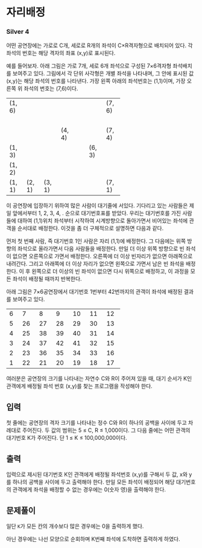 # 자리배정

### Silver 4

어떤 공연장에는 가로로 C개, 세로로 R개의 좌석이 C×R격자형으로 배치되어 있다. 각 좌석의 번호는 해당 격자의 좌표 (x,y)로 표시된다. 

예를 들어보자. 아래 그림은 가로 7개, 세로 6개 좌석으로 구성된 7×6격자형 좌석배치를 보여주고 있다. 그림에서 각 단위 사각형은 개별 좌석을 나타내며, 그 안에 표시된 값 (x,y)는 해당 좌석의 번호를 나타낸다. 가장 왼쪽 아래의 좌석번호는 (1,1)이며, 가장 오른쪽 위 좌석의 번호는 (7,6)이다.

<table style="width:60%">
    <tbody>
        <tr>
            <td style="width:5%;">(1, 6)</td>
            <td style="width:5%;">&nbsp;</td>
            <td style="width:5%;">&nbsp;</td>
            <td style="width:5%;">&nbsp;</td>
            <td style="width:5%;">&nbsp;</td>
            <td style="width:5%;">&nbsp;</td>
            <td style="width:5%;">(7, 6)</td>
        </tr>
        <tr>
            <td style="width:5%;">&nbsp;</td>
            <td style="width:5%;">&nbsp;</td>
            <td style="width:5%;">&nbsp;</td>
            <td style="width:5%;">&nbsp;</td>
            <td style="width:5%;">&nbsp;</td>
            <td style="width:5%;">&nbsp;</td>
            <td style="width:5%;">&nbsp;</td>
        </tr>
        <tr>
            <td style="width:5%;">&nbsp;</td>
            <td style="width:5%;">&nbsp;</td>
            <td style="width:5%;">&nbsp;</td>
            <td style="width:5%;">(4, 4)</td>
            <td style="width:5%;">&nbsp;</td>
            <td style="width:5%;">&nbsp;</td>
            <td style="width:5%;">(7, 4)</td>
        </tr>
        <tr>
            <td style="width:5%;">(1, 3)</td>
            <td style="width:5%;">&nbsp;</td>
            <td style="width:5%;">&nbsp;</td>
            <td style="width:5%;">&nbsp;</td>
            <td style="width:5%;">&nbsp;</td>
            <td style="width:5%;">(6, 3)</td>
            <td style="width:5%;">&nbsp;</td>
        </tr>
        <tr>
            <td style="width:5%;">(1, 2)</td>
            <td style="width:5%;">&nbsp;</td>
            <td style="width:5%;">&nbsp;</td>
            <td style="width:5%;">&nbsp;</td>
            <td style="width:5%;">&nbsp;</td>
            <td style="width:5%;">&nbsp;</td>
            <td style="width:5%;">&nbsp;</td>
        </tr>
        <tr>
            <td style="width:5%;">(1, 1)</td>
            <td style="width:5%;">(2, 1)</td>
            <td style="width:5%;">(3, 1)</td>
            <td style="width:5%;">&nbsp;</td>
            <td style="width:5%;">&nbsp;</td>
            <td style="width:5%;">&nbsp;</td>
            <td style="width:5%;">(7, 1)</td>
        </tr>
    </tbody>
</table>

이 공연장에 입장하기 위하여 많은 사람이 대기줄에 서있다. 기다리고 있는 사람들은 제일 앞에서부터 1, 2, 3, 4, . 순으로 대기번호표를 받았다. 우리는 대기번호를 가진 사람들에 대하여 (1,1)위치 좌석부터 시작하여 시계방향으로 돌아가면서 비어있는 좌석에 관객을 순서대로 배정한다. 이것을 좀 더 구체적으로 설명하면 다음과 같다.

먼저 첫 번째 사람, 즉 대기번호 1인 사람은 자리 (1,1)에 배정한다. 그 다음에는 위쪽 방향의 좌석으로 올라가면서 다음 사람들을 배정한다. 만일 더 이상 위쪽 방향으로 빈 좌석이 없으면 오른쪽으로 가면서 배정한다. 오른쪽에 더 이상 빈자리가 없으면 아래쪽으로 내려간다. 그리고 아래쪽에 더 이상 자리가 없으면 왼쪽으로 가면서 남은 빈 좌석을 배정한다. 이 후 왼쪽으로 더 이상의 빈 좌석이 없으면 다시 위쪽으로 배정하고, 이 과정을 모든 좌석이 배정될 때까지 반복한다. 

아래 그림은 7×6공연장에서 대기번호 1번부터 42번까지의 관객이 좌석에 배정된 결과를 보여주고 있다.

<table style="width:60%">
    <tbody>
        <tr>
            <td style="width:5%;">6</td>
            <td style="width:5%;">7</td>
            <td style="width:5%;">8</td>
            <td style="width:5%;">9</td>
            <td style="width:5%;">10</td>
            <td style="width:5%;">11</td>
            <td style="width:5%;">12</td>
        </tr>
        <tr>
            <td style="width:5%;">5</td>
            <td style="width:5%;">26</td>
            <td style="width:5%;">27</td>
            <td style="width:5%;">28</td>
            <td style="width:5%;">29</td>
            <td style="width:5%;">30</td>
            <td style="width:5%;">13</td>
        </tr>
        <tr>
            <td style="width:5%;">4</td>
            <td style="width:5%;">25</td>
            <td style="width:5%;">38</td>
            <td style="width:5%;">39</td>
            <td style="width:5%;">40</td>
            <td style="width:5%;">31</td>
            <td style="width:5%;">14</td>
        </tr>
        <tr>
            <td style="width:5%;">3</td>
            <td style="width:5%;">24</td>
            <td style="width:5%;">37</td>
            <td style="width:5%;">42</td>
            <td style="width:5%;">41</td>
            <td style="width:5%;">32</td>
            <td style="width:5%;">15</td>
        </tr>
        <tr>
            <td style="width:5%;">2</td>
            <td style="width:5%;">23</td>
            <td style="width:5%;">36</td>
            <td style="width:5%;">35</td>
            <td style="width:5%;">34</td>
            <td style="width:5%;">33</td>
            <td style="width:5%;">16</td>
        </tr>
        <tr>
            <td style="width:5%;">1</td>
            <td style="width:5%;">22</td>
            <td style="width:5%;">21</td>
            <td style="width:5%;">20</td>
            <td style="width:5%;">19</td>
            <td style="width:5%;">18</td>
            <td style="width:5%;">17</td>
        </tr>
    </tbody>
</table>

여러분은 공연장의 크기를 나타내는 자연수 C와 R이 주어져 있을 때, 대기 순서가 K인 관객에게 배정될 좌석 번호 (x,y)를 찾는 프로그램을 작성해야 한다.

## 입력
첫 줄에는 공연장의 격자 크기를 나타내는 정수 C와 R이 하나의 공백을 사이에 두고 차례대로 주어진다. 두 값의 범위는 5 ≤ C, R ≤ 1,000이다. 그 다음 줄에는 어떤 관객의 대기번호 K가 주어진다. 단 1 ≤ K ≤ 100,000,000이다.

## 출력
입력으로 제시된 대기번호 K인 관객에게 배정될 좌석번호 (x,y)를 구해서 두 값, x와 y를 하나의 공백을 사이에 두고 출력해야 한다. 만일 모든 좌석이 배정되어 해당 대기번호의 관객에게 좌석을 배정할 수 없는 경우에는 0(숫자 영)을 출력해야 한다.

## 문제풀이
일단 `K`가 모든 칸의 개수보다 많은 경우에는 0을 출력하게 했다.

아닌 경우에는 나선 모양으로 순회하며 K번째 좌석에 도착하면 출력하게 하였다.